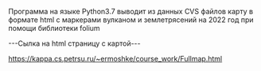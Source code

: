 Программа на языке Python3.7 выводит из данных CVS файлов карту в формате html с маркерами вулканом и землетрясений на 2022 год при помощи библиотеки folium

---Сылка на html страницу с картой---

https://kappa.cs.petrsu.ru/~ermoshke/course_work/Fullmap.html
